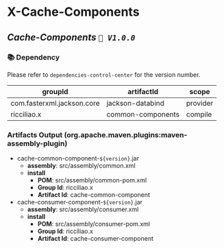 # X-Cache-Components

## *Cache-Components `🚀️ V1.0.0`*

### 📚 Dependency

Please refer to `dependencies-control-center` for the version number.

| groupId                    | artifactId        | scope    | 
|----------------------------|-------------------|----------|
| com.fasterxml.jackson.core | jackson-databind  | provider | 
| ricciliao.x                | common-components | compile  | 

### Artifacts Output (org.apache.maven.plugins:maven-assembly-plugin)

* cache-common-component-`${version}`.jar
    * **assembly**: src/assembly/common.xml
    * **install**
        * **POM**: src/assembly/common-pom.xml
        * **Group Id**: ricciliao.x
        * **Artifact Id**: cache-common-component
* cache-consumer-component-`${version}`.jar
    * **assembly**: src/assembly/consumer.xml
    * **install**
        * **POM**: src/assembly/consumer-pom.xml
        * **Group Id**: ricciliao.x
        * **Artifact Id**: cache-consumer-component
